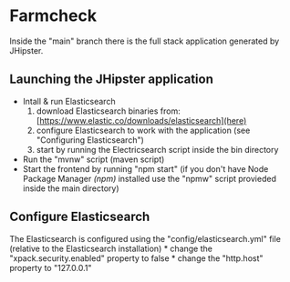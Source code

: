 # Farmcheck
Inside the "main" branch there is the full stack application generated by JHipster.

## Launching the JHipster application
* Intall & run Elasticsearch
	1. download Elasticsearch binaries from: [https://www.elastic.co/downloads/elasticsearch](here)
	2. configure Elasticsearch to work with the application (see "Configuring Elasticsearch")
	3. start by running the Electricsearch script inside the bin directory
* Run the "mvnw" script (maven script)
* Start the frontend by running "npm start" (if you don't have Node Package Manager *(npm)* installed use the "npmw" script provieded inside the main directory)

## Configure Elasticsearch
The Elasticsearch is configured using the "config/elasticsearch.yml" file (relative to the Elasticsearch installation)
	* change the "xpack.security.enabled" property to false
	* change the "http.host" property to "127.0.0.1"
